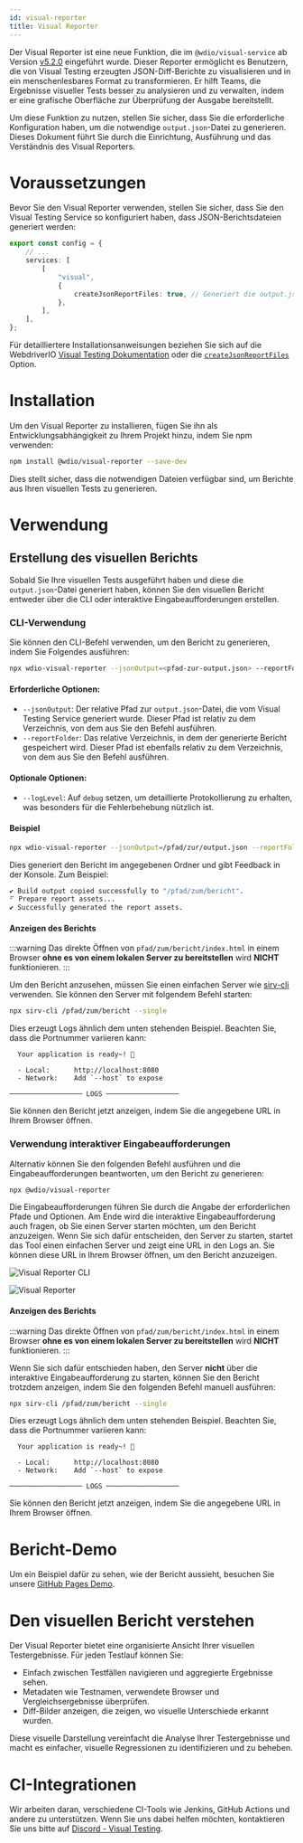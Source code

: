 ```yaml
---
id: visual-reporter
title: Visual Reporter
---
```


Der Visual Reporter ist eine neue Funktion, die im `@wdio/visual-service` ab Version [v5.2.0](https://github.com/webdriverio/visual-testing/releases/tag/%40wdio%2Fvisual-service%405.2.0) eingeführt wurde. Dieser Reporter ermöglicht es Benutzern, die von Visual Testing erzeugten JSON-Diff-Berichte zu visualisieren und in ein menschenlesbares Format zu transformieren. Er hilft Teams, die Ergebnisse visueller Tests besser zu analysieren und zu verwalten, indem er eine grafische Oberfläche zur Überprüfung der Ausgabe bereitstellt.

Um diese Funktion zu nutzen, stellen Sie sicher, dass Sie die erforderliche Konfiguration haben, um die notwendige `output.json`-Datei zu generieren. Dieses Dokument führt Sie durch die Einrichtung, Ausführung und das Verständnis des Visual Reporters.

# Voraussetzungen

Bevor Sie den Visual Reporter verwenden, stellen Sie sicher, dass Sie den Visual Testing Service so konfiguriert haben, dass JSON-Berichtsdateien generiert werden:

```ts
export const config = {
    // ...
    services: [
        [
            "visual",
            {
                createJsonReportFiles: true, // Generiert die output.json-Datei
            },
        ],
    ],
};
```

Für detailliertere Installationsanweisungen beziehen Sie sich auf die WebdriverIO [Visual Testing Dokumentation](./) oder die [`createJsonReportFiles`](./service-options.md#createjsonreportfiles-new) Option.

# Installation

Um den Visual Reporter zu installieren, fügen Sie ihn als Entwicklungsabhängigkeit zu Ihrem Projekt hinzu, indem Sie npm verwenden:

```bash
npm install @wdio/visual-reporter --save-dev
```

Dies stellt sicher, dass die notwendigen Dateien verfügbar sind, um Berichte aus Ihren visuellen Tests zu generieren.

# Verwendung

## Erstellung des visuellen Berichts

Sobald Sie Ihre visuellen Tests ausgeführt haben und diese die `output.json`-Datei generiert haben, können Sie den visuellen Bericht entweder über die CLI oder interaktive Eingabeaufforderungen erstellen.

### CLI-Verwendung

Sie können den CLI-Befehl verwenden, um den Bericht zu generieren, indem Sie Folgendes ausführen:

```bash
npx wdio-visual-reporter --jsonOutput=<pfad-zur-output.json> --reportFolder=<pfad-zum-speichern-des-berichts> --logLevel=debug
```

#### Erforderliche Optionen:

- `--jsonOutput`: Der relative Pfad zur `output.json`-Datei, die vom Visual Testing Service generiert wurde. Dieser Pfad ist relativ zu dem Verzeichnis, von dem aus Sie den Befehl ausführen.
- `--reportFolder`: Das relative Verzeichnis, in dem der generierte Bericht gespeichert wird. Dieser Pfad ist ebenfalls relativ zu dem Verzeichnis, von dem aus Sie den Befehl ausführen.

#### Optionale Optionen:

- `--logLevel`: Auf `debug` setzen, um detaillierte Protokollierung zu erhalten, was besonders für die Fehlerbehebung nützlich ist.

#### Beispiel

```bash
npx wdio-visual-reporter --jsonOutput=/pfad/zur/output.json --reportFolder=/pfad/zum/bericht --logLevel=debug
```

Dies generiert den Bericht im angegebenen Ordner und gibt Feedback in der Konsole. Zum Beispiel:

```bash
✔ Build output copied successfully to "/pfad/zum/bericht".
⠋ Prepare report assets...
✔ Successfully generated the report assets.
```

#### Anzeigen des Berichts

:::warning
Das direkte Öffnen von `pfad/zum/bericht/index.html` in einem Browser **ohne es von einem lokalen Server zu bereitstellen** wird **NICHT** funktionieren.
:::

Um den Bericht anzusehen, müssen Sie einen einfachen Server wie [sirv-cli](https://www.npmjs.com/package/sirv-cli) verwenden. Sie können den Server mit folgendem Befehl starten:

```bash
npx sirv-cli /pfad/zum/bericht --single
```

Dies erzeugt Logs ähnlich dem unten stehenden Beispiel. Beachten Sie, dass die Portnummer variieren kann:

```logs
  Your application is ready~! 🚀

  - Local:      http://localhost:8080
  - Network:    Add `--host` to expose

────────────────── LOGS ──────────────────
```

Sie können den Bericht jetzt anzeigen, indem Sie die angegebene URL in Ihrem Browser öffnen.

### Verwendung interaktiver Eingabeaufforderungen

Alternativ können Sie den folgenden Befehl ausführen und die Eingabeaufforderungen beantworten, um den Bericht zu generieren:

```bash
npx @wdio/visual-reporter
```

Die Eingabeaufforderungen führen Sie durch die Angabe der erforderlichen Pfade und Optionen. Am Ende wird die interaktive Eingabeaufforderung auch fragen, ob Sie einen Server starten möchten, um den Bericht anzuzeigen. Wenn Sie sich dafür entscheiden, den Server zu starten, startet das Tool einen einfachen Server und zeigt eine URL in den Logs an. Sie können diese URL in Ihrem Browser öffnen, um den Bericht anzuzeigen.

![Visual Reporter CLI](/img/visual/cli-screen-recording.gif)

![Visual Reporter](/img/visual/visual-reporter.gif)

#### Anzeigen des Berichts

:::warning
Das direkte Öffnen von `pfad/zum/bericht/index.html` in einem Browser **ohne es von einem lokalen Server zu bereitstellen** wird **NICHT** funktionieren.
:::

Wenn Sie sich dafür entschieden haben, den Server **nicht** über die interaktive Eingabeaufforderung zu starten, können Sie den Bericht trotzdem anzeigen, indem Sie den folgenden Befehl manuell ausführen:

```bash
npx sirv-cli /pfad/zum/bericht --single
```

Dies erzeugt Logs ähnlich dem unten stehenden Beispiel. Beachten Sie, dass die Portnummer variieren kann:

```logs
  Your application is ready~! 🚀

  - Local:      http://localhost:8080
  - Network:    Add `--host` to expose

────────────────── LOGS ──────────────────
```

Sie können den Bericht jetzt anzeigen, indem Sie die angegebene URL in Ihrem Browser öffnen.

# Bericht-Demo

Um ein Beispiel dafür zu sehen, wie der Bericht aussieht, besuchen Sie unsere [GitHub Pages Demo](https://webdriverio.github.io/visual-testing/).

# Den visuellen Bericht verstehen

Der Visual Reporter bietet eine organisierte Ansicht Ihrer visuellen Testergebnisse. Für jeden Testlauf können Sie:

- Einfach zwischen Testfällen navigieren und aggregierte Ergebnisse sehen.
- Metadaten wie Testnamen, verwendete Browser und Vergleichsergebnisse überprüfen.
- Diff-Bilder anzeigen, die zeigen, wo visuelle Unterschiede erkannt wurden.

Diese visuelle Darstellung vereinfacht die Analyse Ihrer Testergebnisse und macht es einfacher, visuelle Regressionen zu identifizieren und zu beheben.

# CI-Integrationen

Wir arbeiten daran, verschiedene CI-Tools wie Jenkins, GitHub Actions und andere zu unterstützen. Wenn Sie uns dabei helfen möchten, kontaktieren Sie uns bitte auf [Discord - Visual Testing](https://discord.com/channels/1097401827202445382/1186908940286574642).
